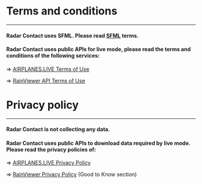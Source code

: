 # Terms and conditions

---

#### Radar Contact uses SFML. Please read [SFML]((https://www.sfml-dev.org/license.php)) terms.
#### Radar Contact uses public APIs for live mode, please read the terms and conditions of the following services: 
=> [AIRPLANES.LIVE Terms of Use](https://airplanes.live/terms-of-use/)

=> [RainViewer API Terms of Use](https://www.rainviewer.com/api.html)

# Privacy policy

---

#### Radar Contact is not collecting any data.
#### Radar Contact uses public APIs to download data required by live mode. Please read the privacy policies of: 
=> [AIRPLANES.LIVE Privacy Policy](https://airplanes.live/privacy/) 

=> [RainViewer Privacy Policy](https://www.rainviewer.com/api.html#available-apis) (Good to Know section)
